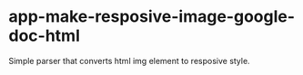 # app-make-resposive-image-google-doc-html
Simple parser that converts html img element to resposive style.

